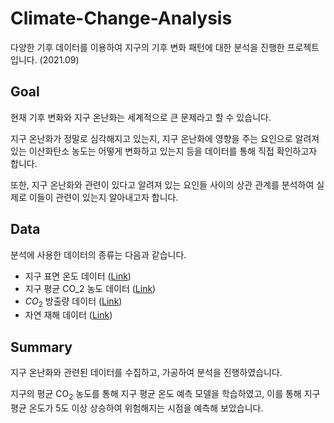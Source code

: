 # Climate-Change-Analysis
다양한 기후 데이터를 이용하여 지구의 기후 변화 패턴에 대한 분석을 진행한 프로젝트입니다. (2021.09)

## Goal
현재 기후 변화와 지구 온난화는 세계적으로 큰 문제라고 할 수 있습니다.

지구 온난화가 정말로 심각해지고 있는지, 지구 온난화에 영향을 주는 요인으로 알려져 있는 이산화탄소 농도는 어떻게 변화하고 있는지 등을 데이터를 통해 직접 확인하고자 합니다.

또한, 지구 온난화와 관련이 있다고 알려져 있는 요인들 사이의 상관 관계를 분석하여 실제로 이들이 관련이 있는지 알아내고자 합니다.

## Data
분석에 사용한 데이터의 종류는 다음과 같습니다.
- 지구 표면 온도 데이터 ([Link](https://www.kaggle.com/datasets/berkeleyearth/climate-change-earth-surface-temperature-data))
- 지구 평균 CO_${2}$ 농도 데이터 ([Link](https://gml.noaa.gov/ccgg/trends/gl_data.html))
- $CO_{2}$ 방출량 데이터 ([Link](https://github.com/owid/co2-data))
- 자연 재해 데이터 ([Link](https://www.kaggle.com/datasets/dataenergy/natural-disaster-data))

## Summary
지구 온난화와 관련된 데이터를 수집하고, 가공하여 분석을 진행하였습니다.

지구의 평균 CO$_{2}$ 농도를 통해 지구 평균 온도 예측 모델을 학습하였고, 이를 통해 지구 평균 온도가 5도 이상 상승하여 위험해지는 시점을 예측해 보았습니다.